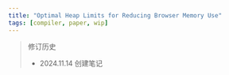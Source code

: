```yaml
---
title: "Optimal Heap Limits for Reducing Browser Memory Use"
tags: [compiler, paper, wip]
---
```


<!--more-->

> 修订历史
> - 2024.11.14 创建笔记

